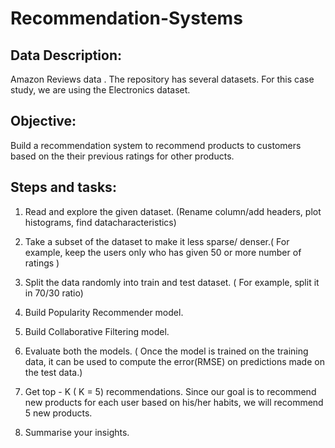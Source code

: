 # Recommendation-Systems

## Data Description:
Amazon Reviews data .
The repository has several datasets. For this case study, we are using the Electronics dataset.

## Objective:
Build a recommendation system to recommend products to customers based on the their previous ratings for other products.

## Steps and tasks:
1. Read and explore the given dataset. (Rename column/add headers, plot histograms, find datacharacteristics)

2. Take a subset of the dataset to make it less sparse/ denser.( For example, keep the users only who has given 50 or more number of ratings ) 

3. Split the data randomly into train and test dataset. ( For example, split it in 70/30 ratio) 

4. Build Popularity Recommender model. 

5. Build Collaborative Filtering model. 

6. Evaluate both the models. ( Once the model is trained on the training data, it can be used to compute the error(RMSE) on predictions made on the test data.)

7. Get top - K ( K = 5) recommendations. Since our goal is to recommend new products for each user based on his/her habits, we will recommend 5 new products. 

8. Summarise your insights. 

